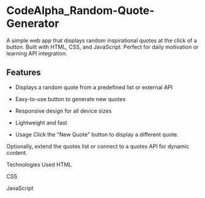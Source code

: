 # CodeAlpha_Random-Quote-Generator

A simple web app that displays random inspirational quotes at the click of a button. Built with HTML, CSS, and JavaScript. Perfect for daily motivation or learning API integration.


## Features

- Displays a random quote from a predefined list or external API
- Easy-to-use button to generate new quotes
- Responsive design for all device sizes
- Lightweight and fast

- Usage
Click the "New Quote" button to display a different quote.

Optionally, extend the quotes list or connect to a quotes API for dynamic content.

Technologies Used
HTML

CSS

JavaScript

